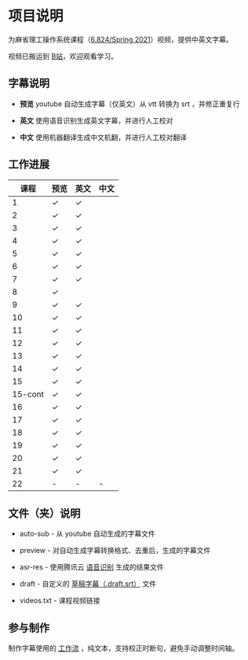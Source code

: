 # 项目说明

为麻省理工操作系统课程（[6.824/Spring 2021](https://pdos.csail.mit.edu/6.824/schedule.html)）视频，提供中英文字幕。

视频已搬运到 [B站](https://www.bilibili.com/video/BV16f4y1z7kn/)，欢迎观看学习。

## 字幕说明

- **预览** youtube 自动生成字幕（仅英文）从 vtt 转换为 srt ，并修正重复行

- **英文** 使用语音识别生成英文字幕，并进行人工校对

- **中文** 使用机器翻译生成中文机翻，并进行人工校对翻译

## 工作进展

| 课程    | 预览    | 英文    | 中文 |
|---------|---------|---------|------|
| 1       | &check; | &check; |      |
| 2       | &check; | &check; |      |
| 3       | &check; | &check; |      |
| 4       | &check; | &check; |      |
| 5       | &check; | &check; |      |
| 6       | &check; | &check; |      |
| 7       | &check; | &check; |      |
| 8       | &check; |         |      |
| 9       | &check; | &check; |      |
| 10      | &check; | &check; |      |
| 11      | &check; | &check; |      |
| 12      | &check; | &check; |      |
| 13      | &check; | &check; |      |
| 14      | &check; | &check; |      |
| 15      | &check; | &check; |      |
| 15-cont | &check; | &check; |      |
| 16      | &check; | &check; |      |
| 17      | &check; | &check; |      |
| 18      | &check; | &check; |      |
| 19      | &check; | &check; |      |
| 20      | &check; | &check; |      |
| 21      | &check; | &check; |      |
| 22      | -       | -       | -    |

## 文件（夹）说明

- auto-sub - 从 youtube 自动生成的字幕文件

- preview - 对自动生成字幕转换格式、去重后，生成的字幕文件

- asr-res - 使用腾讯云 [语音识别](https://cloud.tencent.com/document/product/1093/37139) 生成的结果文件

- draft - 自定义的 [草稿字幕（.draft.srt）](https://github.com/mayf09/subtitle-tools/blob/develop/draft.srt.md) 文件

- videos.txt - 课程视频链接

## 参与制作

制作字幕使用的 [工作流](https://github.com/mayf09/subtitle-tools/blob/develop/example/README.md) ，纯文本，支持校正时断句，避免手动调整时间轴。
